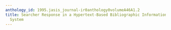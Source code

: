 ```yaml
---
anthology_id: 1995.jasis_journal-ir0anthology0volumeA46A1.2
title: Searcher Response in a Hypertext-Based Bibliographic Information Retrieval
  System
---
```

